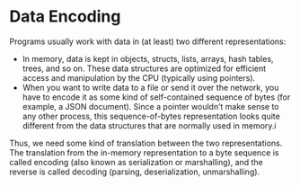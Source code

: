 # Data Encoding

Programs usually work with data in (at least) two different representations:

- In memory, data is kept in objects, structs, lists, arrays, hash tables, trees, and so on. These data structures are optimized for efficient access and manipulation by the CPU (typically using pointers).
- When you want to write data to a file or send it over the network, you have to encode it as some kind of self-contained sequence of bytes (for example, a JSON document). Since a pointer wouldn’t make sense to any other process, this sequence-of-bytes representation looks quite different from the data structures that are normally used in memory.i

Thus, we need some kind of translation between the two representations. The translation from the in-memory representation to a byte sequence is called encoding (also known as serialization or marshalling), and the reverse is called decoding (parsing, deserialization, unmarshalling).